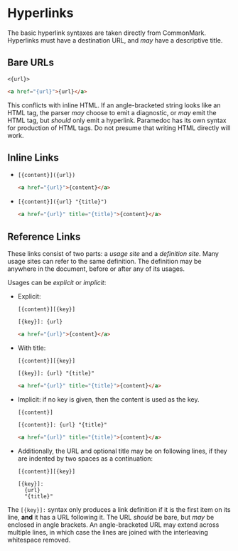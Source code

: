 # Hyperlinks

The basic hyperlink syntaxes are taken directly from CommonMark. Hyperlinks must
have a destination URL, and _may_ have a descriptive title.

## Bare URLs

```pmd
<{url}>
```

```html
<a href="{url}">{url}</a>
```

This conflicts with inline HTML. If an angle-bracketed string looks like an HTML
tag, the parser _may_ choose to emit a diagnostic, or _may_ emit the HTML tag,
but _should_ only emit a hyperlink. Paramedoc has its own syntax for production
of HTML tags. Do not presume that writing HTML directly will work.

## Inline Links

- ```pmd
  [{content}]({url})
  ```

  ```html
  <a href="{url}">{content}</a>
  ```

- ```pmd
  [{content}]({url} "{title}")
  ```

  ```html
  <a href="{url}" title="{title}">{content}</a>
  ```

## Reference Links

These links consist of two parts: a _usage site_ and a _definition site_. Many
usage sites can refer to the same definition. The definition may be anywhere in
the document, before or after any of its usages.

Usages can be _explicit_ or _implicit_:

- Explicit:

  ```pmd
  [{content}][{key}]

  [{key}]: {url}
  ```

  ```html
  <a href="{url}">{content}</a>
  ```

- With title:

  ```pmd
  [{content}][{key}]

  [{key}]: {url} "{title}"
  ```

  ```html
  <a href="{url}" title="{title}">{content}</a>
  ```

- Implicit: if no key is given, then the content is used as the key.

  ```pmd
  [{content}]

  [{content}]: {url} "{title}"
  ```

  ```html
  <a href="{url}" title="{title}">{content}</a>
  ```

- Additionally, the URL and optional title may be on following lines, if they
  are indented by two spaces as a continuation:

  ```pmd
  [{content}][{key}]

  [{key}]:
    {url}
    "{title}"
  ```

The `[{key}]:` syntax only produces a link definition if it is the first item on
its line, **and** it has a URL following it. The URL _should_ be bare, but _may_
be enclosed in angle brackets. An angle-bracketed URL may extend across multiple
lines, in which case the lines are joined with the interleaving whitespace
removed.
